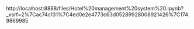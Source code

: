 http://localhost:8888/files/Hotel%20management%20system%20.ipynb?_xsrf=2%7Cac74c131%7C4ed0e2e4773c63d05289928008921426%7C1749869985
